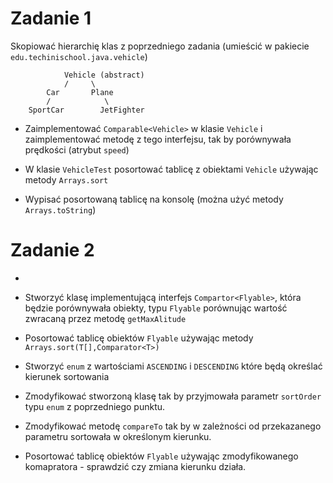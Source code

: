 # Zadanie 1

Skopiować hierarchię klas z poprzedniego zadania (umieścić w pakiecie `edu.techinischool.java.vehicle`)

```
            Vehicle (abstract)
            /     \
        Car       Plane
        /            \
    SportCar        JetFighter

``` 
                    
          
- Zaimplementować `Comparable<Vehicle>` w klasie `Vehicle` i zaimplementować metodę z tego interfejsu,
tak by porównywała prędkości (atrybut `speed`) 

- W klasie `VehicleTest` posortować tablicę z obiektami `Vehicle` używając metody `Arrays.sort`
- Wypisać posortowaną tablicę na konsolę (można użyć metody `Arrays.toString`)
               
# Zadanie 2
-
- Stworzyć klasę implementującą interfejs `Compartor<Flyable>`, która będzie porównywała obiekty, typu `Flyable` porównując wartość zwracaną przez metodę `getMaxAlitude`
- Posortować tablicę obiektów `Flyable` używając metody `Arrays.sort(T[],Comparator<T>)`
- Stworzyć `enum` z wartościami `ASCENDING` i `DESCENDING` które będą określać kierunek sortowania 
- Zmodyfikować stworzoną klasę tak by przyjmowała parametr `sortOrder` typu `enum` z poprzedniego punktu. 
- Zmodyfikować metodę `compareTo` tak by w zależności od przekazanego parametru sortowała w określonym kierunku.

- Posortować tablicę obiektów `Flyable` używając zmodyfikowanego komapratora - sprawdzić czy zmiana kierunku działa.
